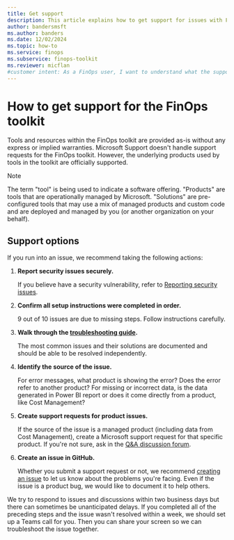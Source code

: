 ```yaml
---
title: Get support
description: This article explains how to get support for issues with FinOps toolkit solutions, including reporting security issues and troubleshooting.
author: bandersmsft
ms.author: banders
ms.date: 12/02/2024
ms.topic: how-to
ms.service: finops
ms.subservice: finops-toolkit
ms.reviewer: micflan
#customer intent: As a FinOps user, I want to understand what the support options I have for FinOps toolkit solutions.
---
```


<!-- markdownlint-disable-next-line MD025 -->
# How to get support for the FinOps toolkit

Tools and resources within the FinOps toolkit are provided as-is without any express or implied warranties. Microsoft Support doesn't handle support requests for the FinOps toolkit. However, the underlying products used by tools in the toolkit are officially supported.

> [!NOTE]
> The term "tool" is being used to indicate a software offering. "Products" are tools that are operationally managed by Microsoft. "Solutions" are pre-configured tools that may use a mix of managed products and custom code and are deployed and managed by you (or another organization on your behalf).

## Support options

If you run into an issue, we recommend taking the following actions:

1. **Report security issues securely.**

   If you believe have a security vulnerability, refer to [Reporting security issues](https://github.com/microsoft/finops-toolkit/blob/dev/SECURITY.md).

2. **Confirm all setup instructions were completed in order.**

   9 out of 10 issues are due to missing steps. Follow instructions carefully.

3. **Walk through the [troubleshooting guide](troubleshooting.md).**

   The most common issues and their solutions are documented and should be able to be resolved independently.

4. **Identify the source of the issue.**

   For error messages, what product is showing the error? Does the error refer to another product? For missing or incorrect data, is the data generated in Power BI report or does it come directly from a product, like Cost Management?

5. **Create support requests for product issues.**

   If the source of the issue is a managed product (including data from Cost Management), create a Microsoft support request for that specific product. If you're not sure, ask in the [Q&A discussion forum](https://github.com/microsoft/finops-toolkit/discussions/categories/q-a).

6. **Create an issue in GitHub.**

   Whether you submit a support request or not, we recommend [creating an issue](https://aka.ms/ftk/ideas) to let us know about the problems you're facing. Even if the issue is a product bug, we would like to document it to help others.

We try to respond to issues and discussions within two business days but there can sometimes be unanticipated delays. If you completed all of the preceding steps and the issue wasn't resolved within a week, we should set up a Teams call for you. Then you can share your screen so we can troubleshoot the issue together.

<br>
